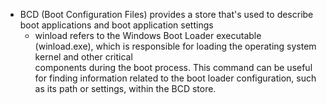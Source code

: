 - BCD (Boot Configuration Files) provides a store that's used to describe boot applications and boot application settings
    - winload refers to the Windows Boot Loader executable (winload.exe), which is responsible for loading the operating system kernel and other critical  
     components during the boot process. This command can be useful for finding information related to the boot loader configuration, such as its path or 
     settings, within the BCD store.
